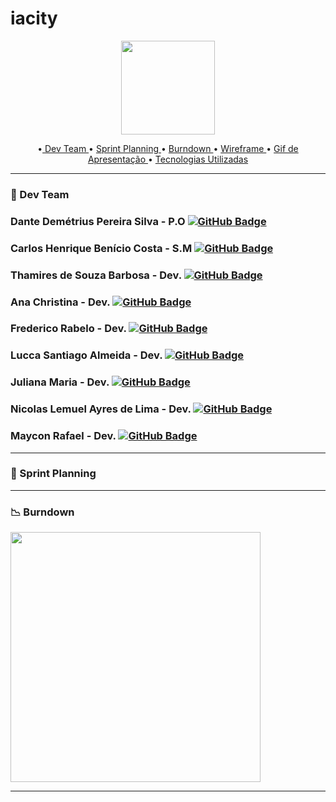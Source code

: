 # iacity
<div align="center">
<img src="https://user-images.githubusercontent.com/102330791/163039449-5e73781f-a340-45b3-a42e-28d95e476e76.png" width="150px" />
</div>



<p align="center">
  •<a href ="#wrench-dev-team">  Dev Team </a> •  
  <a href ="#runner-sprint-planning">   Sprint Planning </a> •  
  <a href ="#chart_with_downwards_trend-burndown"> Burndown </a>  • 
  <a href ="#tv-wireframe"> Wireframe </a>  • 
  <a href ="#clapper-gif-de-apresentação"> Gif de Apresentação </a>  • 
  <a href ="#thumbsup-tecnologias-utilizadas">  Tecnologias Utilizadas </a> 
  
  <hr>
  
  ###  :wrench: Dev Team


### Dante Demétrius Pereira Silva  - P.O [![GitHub Badge](https://img.shields.io/github/followers/dantesjc?label=dantesjc&style=for-the-badge&color=black&link=https://github.com/dantesjc)](https://github.com/dantesjc)<br/>

### Carlos Henrique Benício Costa - S.M [![GitHub Badge](https://img.shields.io/github/followers/Carlos-Henrique39?label=Carlos-Henrique39&style=for-the-badge&color=black&link=https://github.com/Carlos-Henrique39)](https://github.com/Carlos-Henrique39)<br/>

### Thamires de Souza Barbosa - Dev. [![GitHub Badge](https://img.shields.io/github/followers/Thamires-S0uza?label=Thamires-S0uza&style=for-the-badge&color=black&link=https://github.com/Thamires-S0uza)](https://github.com/Thamires-S0uza)<br/>

### Ana Christina  - Dev. [![GitHub Badge](https://img.shields.io/github/followers/AnaChristina?label=AnaChristina&style=for-the-badge&color=black&link=https://github.com/AnaChristina)](https://github.com/AnaChristina)<br/>

### Frederico Rabelo - Dev. [![GitHub Badge](https://img.shields.io/github/followers/fredrbo?label=fredrbo&style=for-the-badge&color=black&link=https://github.com/fredrbo)](https://github.com/fredrbo)<br/>

### Lucca Santiago Almeida - Dev. [![GitHub Badge](https://img.shields.io/github/followers/LuccaSantiagoDev?label=LuccaSantiagoDev&style=for-the-badge&color=black&link=https://github.com/LuccaSantiagoDev)](https://github.com/LuccaSantiagoDev)</br>

### Juliana Maria - Dev. [![GitHub Badge](https://img.shields.io/github/followers/JulianaMaria-Lab?label=JulianaMaria-Lab&style=for-the-badge&color=black&link=https://github.com/JulianaMaria-Lab)](https://github.com/JulianaMaria-Lab)<br/>

### Nicolas Lemuel Ayres de Lima - Dev. [![GitHub Badge](https://img.shields.io/github/followers/nlemuel?label=nlemuel&style=for-the-badge&color=black&link=https://github.com/nlemuel)](https://github.com/nlemuel)<br/>

### Maycon Rafael - Dev. [![GitHub Badge](https://img.shields.io/github/followers/MayconRafael?label=MayconRafael&style=for-the-badge&color=black&link=https://github.com/MayconRafael)](https://github.com/MayconRafael)<br/>


<hr>

### :runner: Sprint Planning


<hr>

### :chart_with_downwards_trend: Burndown

<img src="https://user-images.githubusercontent.com/101262618/225779813-99395f76-ccbf-4173-8bc5-064a9ba5194d.png" width="400px" />



<hr>
